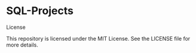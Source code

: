 # SQL-Projects







License

This repository is licensed under the MIT License. See the LICENSE file for more details.
